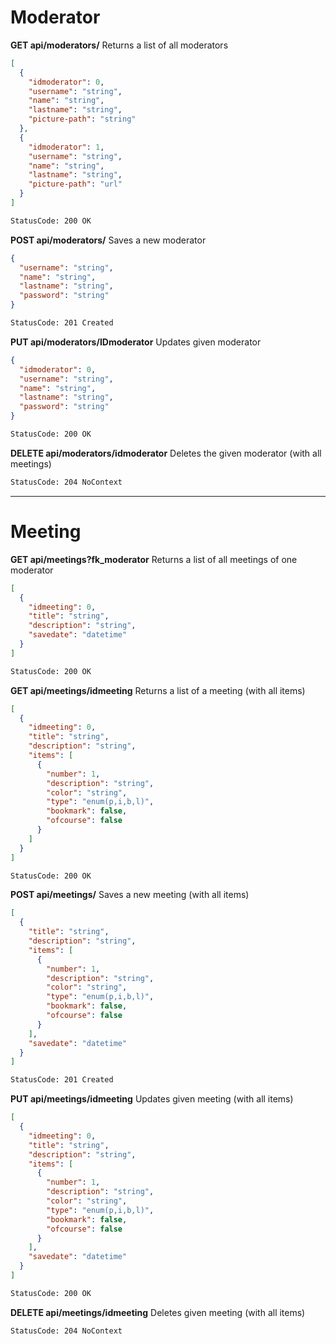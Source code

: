 <!-- Headings -->

# Moderator

**GET api/moderators/** Returns a list of all moderators

```json
[
  {
    "idmoderator": 0,
    "username": "string",
    "name": "string",
    "lastname": "string",
    "picture-path": "string"
  },
  {
    "idmoderator": 1,
    "username": "string",
    "name": "string",
    "lastname": "string",
    "picture-path": "url"
  }
]
```

```diff
StatusCode: 200 OK
```

**POST api/moderators/** Saves a new moderator

```json
{
  "username": "string",
  "name": "string",
  "lastname": "string",
  "password": "string"
}
```

```diff
StatusCode: 201 Created
```

**PUT api/moderators/IDmoderator** Updates given moderator

```json
{
  "idmoderator": 0,
  "username": "string",
  "name": "string",
  "lastname": "string",
  "password": "string"
}
```

```diff
StatusCode: 200 OK
```

**DELETE api/moderators/idmoderator** Deletes the given moderator (with all meetings)

```diff
StatusCode: 204 NoContext
```

---

# Meeting

**GET api/meetings?fk_moderator** Returns a list of all meetings of one moderator

```json
[
  {
    "idmeeting": 0,
    "title": "string",
    "description": "string",
    "savedate": "datetime"
  }
]
```

```diff
StatusCode: 200 OK
```

**GET api/meetings/idmeeting** Returns a list of a meeting (with all items)

```json
[
  {
    "idmeeting": 0,
    "title": "string",
    "description": "string",
    "items": [
      {
        "number": 1,
        "description": "string",
        "color": "string",
        "type": "enum(p,i,b,l)",
        "bookmark": false,
        "ofcourse": false
      }
    ]
  }
]
```

```diff
StatusCode: 200 OK
```

**POST api/meetings/** Saves a new meeting (with all items)

```json
[
  {
    "title": "string",
    "description": "string",
    "items": [
      {
        "number": 1,
        "description": "string",
        "color": "string",
        "type": "enum(p,i,b,l)",
        "bookmark": false,
        "ofcourse": false
      }
    ],
    "savedate": "datetime"
  }
]
```

```diff
StatusCode: 201 Created
```

**PUT api/meetings/idmeeting** Updates given meeting (with all items)

```json
[
  {
    "idmeeting": 0,
    "title": "string",
    "description": "string",
    "items": [
      {
        "number": 1,
        "description": "string",
        "color": "string",
        "type": "enum(p,i,b,l)",
        "bookmark": false,
        "ofcourse": false
      }
    ],
    "savedate": "datetime"
  }
]
```

```diff
StatusCode: 200 OK
```

**DELETE api/meetings/idmeeting** Deletes given meeting (with all items)

```diff
StatusCode: 204 NoContext
```
